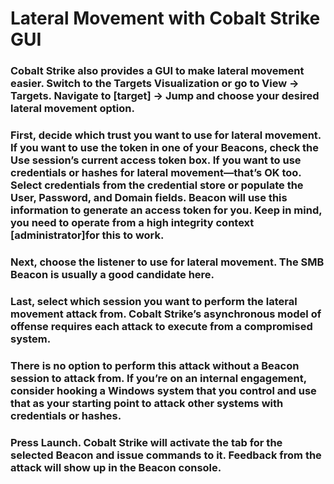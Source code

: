 # Lateral Movement with Cobalt Strike GUI

### Cobalt Strike also provides a GUI to make lateral movement easier. Switch to the Targets Visualization or go to View -> Targets. Navigate to [target] -> Jump and choose your desired lateral movement option.

### First, decide which trust you want to use for lateral movement. If you want to use the token in one of your Beacons, check the Use session’s current access token box. If you want to use credentials or hashes for lateral movement—that’s OK too. Select credentials from the credential store or populate the User, Password, and Domain fields. Beacon will use this information to generate an access token for you. Keep in mind, you need to operate from a high integrity context [administrator]for this to work.

### Next, choose the listener to use for lateral movement. The SMB Beacon is usually a good candidate here.

### Last, select which session you want to perform the lateral movement attack from. Cobalt Strike’s asynchronous model of offense requires each attack to execute from a compromised system.

### There is no option to perform this attack without a Beacon session to attack from. If you’re on an internal engagement, consider hooking a Windows system that you control and use that as your starting point to attack other systems with credentials or hashes.

### Press Launch. Cobalt Strike will activate the tab for the selected Beacon and issue commands to it. Feedback from the attack will show up in the Beacon console.

